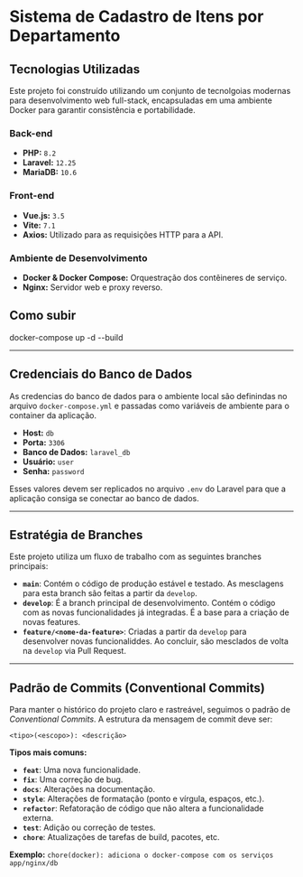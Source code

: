 # Sistema de Cadastro de Itens por Departamento

## Tecnologias Utilizadas

Este projeto foi construído utilizando um conjunto de tecnolgoias modernas para desenvolvimento web full-stack, encapsuladas em uma ambiente Docker para garantir consistência e portabilidade.

### **Back-end**
* **PHP:** `8.2`
* **Laravel:** `12.25`
* **MariaDB:** `10.6`

### **Front-end**
* **Vue.js:** `3.5`
* **Vite:** `7.1`
* **Axios:** Utilizado para as requisições HTTP para a API.

### **Ambiente de Desenvolvimento**
* **Docker & Docker Compose:** Orquestração dos contêineres de serviço.
* **Nginx:** Servidor web e proxy reverso.

## Como subir
docker-compose up -d --build

---

## Credenciais do Banco de Dados

As credencias do banco de dados para o ambiente local são definindas no arquivo `docker-compose.yml` e passadas como variáveis de ambiente para o container da aplicação.

-   **Host:** `db`
-   **Porta:** `3306`
-   **Banco de Dados:** `laravel_db`
-   **Usuário:** `user`
-   **Senha:** `password`

Esses valores devem ser replicados no arquivo `.env` do Laravel para que a aplicação consiga se conectar ao banco de dados.

---

## Estratégia de Branches

Este projeto utiliza um fluxo de trabalho com as seguintes branches principais:

-   **`main`**: Contém o código de produção estável e testado. As mesclagens para esta branch são feitas a partir da `develop`.
-   **`develop`**: É a branch principal de desenvolvimento. Contém o código com as novas funcionalidades já integradas. É a base para a criação de novas features.
-   **`feature/<nome-da-feature>`**: Criadas a partir da `develop` para desenvolver novas funcionaliddes. Ao concluir, são mesclados de volta na `develop` via Pull Request.

---

## Padrão de Commits (Conventional Commits)

Para manter o histórico do projeto claro e rastreável, seguimos o padrão de *Conventional Commits*. A estrutura da mensagem de commit deve ser:

` <tipo>(<escopo>): <descrição> `

**Tipos mais comuns:**
-   **`feat`**: Uma nova funcionalidade.
-   **`fix`**: Uma correção de bug.
-   **`docs`**: Alterações na documentação.
-   **`style`**: Alterações de formatação (ponto e vírgula, espaços, etc.).
-   **`refactor`**: Refatoração de código que não altera a funcionalidade externa.
-   **`test`**: Adição ou correção de testes.
-   **`chore`**: Atualizações de tarefas de build, pacotes, etc.

**Exemplo:** `chore(docker): adiciona o docker-compose com os serviços app/nginx/db`